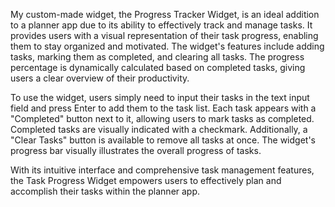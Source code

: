 My custom-made widget, the Progress Tracker Widget, is an ideal addition to a planner app due to its ability to effectively track and manage tasks. It provides users with a visual representation of their task progress, enabling them to stay organized and motivated. The widget's features include adding tasks, marking them as completed, and clearing all tasks. The progress percentage is dynamically calculated based on completed tasks, giving users a clear overview of their productivity.

To use the widget, users simply need to input their tasks in the text input field and press Enter to add them to the task list. Each task appears with a "Completed" button next to it, allowing users to mark tasks as completed. Completed tasks are visually indicated with a checkmark. Additionally, a "Clear Tasks" button is available to remove all tasks at once. The widget's progress bar visually illustrates the overall progress of tasks.

With its intuitive interface and comprehensive task management features, the Task Progress Widget empowers users to effectively plan and accomplish their tasks within the planner app.
